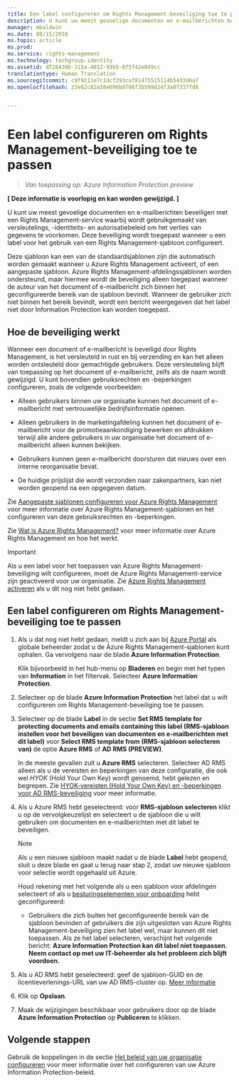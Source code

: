```yaml
---
title: Een label configureren om Rights Management-beveiliging toe te passen | Azure Rights Management
description: U kunt uw meest gevoelige documenten en e-mailberichten beveiligen met een Rights Management-service waarbij wordt gebruikgemaakt van versleutelings, -identiteits- en autorisatiebeleid om het verlies van gegevens te voorkomen. Deze beveiliging wordt toegepast wanneer u een label voor het gebruik van een Rights Management-sjabloon configureert.
manager: mbaldwin
ms.date: 08/15/2016
ms.topic: article
ms.prod: 
ms.service: rights-management
ms.technology: techgroup-identity
ms.assetid: df26430b-315a-4012-93b5-8f5f42e049cc
translationtype: Human Translation
ms.sourcegitcommit: c9f9211e7c1dcf293caf81475515114b5433d6a7
ms.openlocfilehash: 23e62c82a38e696b0708f3b599d24f3a0f337fd8


---
```


# Een label configureren om Rights Management-beveiliging toe te passen

>*Van toepassing op: Azure Information Protection preview*

**[ Deze informatie is voorlopig en kan worden gewijzigd. ]**

U kunt uw meest gevoelige documenten en e-mailberichten beveiligen met een Rights Management-service waarbij wordt gebruikgemaakt van versleutelings, -identiteits- en autorisatiebeleid om het verlies van gegevens te voorkomen. Deze beveiliging wordt toegepast wanneer u een label voor het gebruik van een Rights Management-sjabloon configureert. 

Deze sjabloon kan een van de standaardsjablonen zijn die automatisch worden gemaakt wanneer u Azure Rights Management activeert, of een aangepaste sjabloon. Azure Rights Management-afdelingssjablonen worden ondersteund, maar hiermee wordt de beveiliging alleen toegepast wanneer de auteur van het document of e-mailbericht zich binnen het geconfigureerde bereik van de sjabloon bevindt. Wanneer de gebruiker zich niet binnen het bereik bevindt, wordt een bericht weergegeven dat het label niet door Information Protection kan worden toegepast.

## Hoe de beveiliging werkt

Wanneer een document of e-mailbericht is beveiligd door Rights Management, is het versleuteld in rust en bij verzending en kan het alleen worden ontsleuteld door gemachtigde gebruikers. Deze versleuteling blijft van toepassing op het document of e-mailbericht, zelfs als de naam wordt gewijzigd. U kunt bovendien gebruiksrechten en -beperkingen configureren, zoals de volgende voorbeelden:

- Alleen gebruikers binnen uw organisatie kunnen het document of e-mailbericht met vertrouwelijke bedrijfsinformatie openen.

- Alleen gebruikers in de marketingafdeling kunnen het document of e-mailbericht voor de promotieaankondiging bewerken en afdrukken terwijl alle andere gebruikers in uw organisatie het document of e-mailbericht alleen kunnen bekijken.

- Gebruikers kunnen geen e-mailbericht doorsturen dat nieuws over een interne reorganisatie bevat.

- De huidige prijslijst die wordt verzonden naar zakenpartners, kan niet worden geopend na een opgegeven datum.

Zie [Aangepaste sjablonen configureren voor Azure Rights Management](../deploy-use/configure-custom-templates.md) voor meer informatie over Azure Rights Management-sjablonen en het configureren van deze gebruiksrechten en -beperkingen.

Zie [Wat is Azure Rights Management?](../understand-explore/what-is-azure-rms.md) voor meer informatie over Azure Rights Management en hoe het werkt.

> [!IMPORTANT]
> Als u een label voor het toepassen van Azure Rights Management-beveiliging wilt configureren, moet de Azure Rights Management-service zijn geactiveerd voor uw organisatie. Zie [Azure Rights Management activeren](../deploy-use/activate-service.md) als u dit nog niet hebt gedaan.


## Een label configureren om Rights Management-beveiliging toe te passen

1. Als u dat nog niet hebt gedaan, meldt u zich aan bij [Azure Portal](https://portal.azure.com) als globale beheerder zodat u de Azure Rights Management-sjablonen kunt ophalen. Ga vervolgens naar de blade **Azure Information Protection**. 

    Klik bijvoorbeeld in het hub-menu op **Bladeren** en begin met het typen van **Information** in het filtervak. Selecteer **Azure Information Protection**.

2. Selecteer op de blade **Azure Information Protection** het label dat u wilt configureren om Rights Management-beveiliging toe te passen.

3. Selecteer op de blade **Label** in de sectie **Set RMS template for protecting documents and emails containing this label (RMS-sjabloon instellen voor het beveiligen van documenten en e-mailberichten met dit label)** voor **Select RMS template from (RMS-sjabloon selecteren van)** de optie **Azure RMS** of **AD RMS (PREVIEW)**.
    
    In de meeste gevallen zult u **Azure RMS** selecteren. Selecteer AD RMS alleen als u de vereisten en beperkingen van deze configuratie, die ook wel *HYOK* (Hold Your Own Key) wordt genoemd, hebt gelezen en begrepen. Zie [HYOK-vereisten (Hold Your Own Key) en -beperkingen voor AD RMS-beveiliging](configure-adrms-restrictions.md) voor meer informatie.
    
4. Als u Azure RMS hebt geselecteerd: voor **RMS-sjabloon selecteren** klikt u op de vervolgkeuzelijst en selecteert u de sjabloon die u wilt gebruiken om documenten en e-mailberichten met dit label te beveiligen.

    > [!NOTE] 
    > Als u een nieuwe sjabloon maakt nadat u de blade **Label** hebt geopend, sluit u deze blade en gaat u terug naar stap 2, zodat uw nieuwe sjabloon voor selectie wordt opgehaald uit Azure.
    
    Houd rekening met het volgende als u een sjabloon voor afdelingen selecteert of als u [besturingselementen voor onboarding](../deploy-use/activate-service.md#configuring-onboarding-controls-for-a-phased-deployment) hebt geconfigureerd:
    
    - Gebruikers die zich buiten het geconfigureerde bereik van de sjabloon bevinden of gebruikers die zijn uitgesloten van Azure Rights Management-beveiliging zien het label wel, maar kunnen dit niet toepassen. Als ze het label selecteren, verschijnt het volgende bericht: **Azure Information Protection kan dit label niet toepassen. Neem contact op met uw IT-beheerder als het probleem zich blijft voordoen.**
    
5. Als u AD RMS hebt geselecteerd: geef de sjabloon-GUID en de licentieverlenings-URL van uw AD RMS-cluster op. [Meer informatie](configure-adrms-restrictions.md#locating-the-information-to-specify-ad-rms-protection-with-an-azure-information-protection-label)

6. Klik op **Opslaan**.

7. Maak de wijzigingen beschikbaar voor gebruikers door op de blade **Azure Information Protection** op **Publiceren** te klikken.

## Volgende stappen

Gebruik de koppelingen in de sectie [Het beleid van uw organisatie configureren](configure-policy.md#configuring-your-organization-s-policy) voor meer informatie over het configureren van uw Azure Information Protection-beleid.  



<!--HONumber=Aug16_HO4-->


